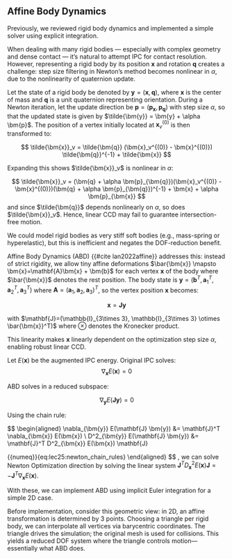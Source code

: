 ## Affine Body Dynamics

Previously, we reviewed rigid body dynamics and implemented a simple solver using explicit integration.

When dealing with many rigid bodies — especially with complex geometry and dense contact — it’s natural to attempt IPC for contact resolution. However, representing a rigid body by its position $\bm{x}$ and rotation $\bm{q}$ creates a challenge: step size filtering in Newton’s method becomes nonlinear in $\alpha$, due to the nonlinearity of quaternion update.

Let the state of a rigid body be denoted by $\bm{y} = (\bm{x}, \bm{q})$, where $\bm{x}$ is the center of mass and $\bm{q}$ is a unit quaternion representing orientation. During a Newton iteration, let the update direction be $\bm{p} = (\bm{p}_{\bm{x}}, \bm{p}_{\bm{q}})$ with step size $\alpha$, so that the updated state is given by $\tilde{\bm{y}} = \bm{y} + \alpha \bm{p}$. The position of a vertex initially located at $\bm{x}_v^{(0)}$ is then transformed to:

$$
\tilde{\bm{x}}_v = \tilde{\bm{q}} (\bm{x}_v^{(0)} - \bm{x}^{(0)}) \tilde{\bm{q}}^{-1} + \tilde{\bm{x}}
$$

Expanding this shows $\tilde{\bm{x}}_v$ is nonlinear in $\alpha$:

$$
\tilde{\bm{x}}_v = (\bm{q} + \alpha \bm{p}_{\bm{q}})(\bm{x}_v^{(0)} - \bm{x}^{(0)})(\bm{q} + \alpha \bm{p}_{\bm{q}})^{-1} + \bm{x} + \alpha \bm{p}_{\bm{x}}
$$
and since $\tilde{\bm{q}}$ depends nonlinearly on $\alpha$, so does $\tilde{\bm{x}}_v$. Hence, linear CCD may fail to guarantee intersection-free motion.

We could model rigid bodies as very stiff soft bodies (e.g., mass-spring or hyperelastic), but this is inefficient and negates the DOF-reduction benefit.

Affine Body Dynamics (ABD) {{#cite lan2022affine}} addresses this: instead of strict rigidity, we allow tiny affine deformations $\bar{\bm{x}} \mapsto \bm{x}=\mathbf{A}\bm{x} + \bm{b}$ for each vertex $\bm{x}$ of the body where $\bar{\bm{x}}$ denotes the rest position. The body state is $\bm{y} = (\bm{b}^T, \bm{a}_1^T, \bm{a}_2^T, \bm{a}_3^T)$ where $\mathbf{A}=(\bm{a}_1, \bm{a}_2, \bm{a}_3)^T$, so the vertex position $\bm{x}$ becomes:

$$
\begin{equation}
\bm{x} = \mathbf{J} \bm{y} \nonumber
\end{equation}
$$

with $\mathbf{J}=(\mathbb{I}_{3\times 3}, \mathbb{I}_{3\times 3} \otimes \bar{\bm{x}}^T)$ where $\otimes$ denotes the Kronecker product.

This linearity makes $\bm{x}$ linearly dependent on the optimization step size $\alpha$, enabling robust linear CCD.

Let $E(\bm{x})$ be the augmented IPC energy. Original IPC solves:
$$
\begin{equation}
\nabla_{\bm{x}} E(\bm{x}) = 0 \nonumber
\end{equation}  
$$

ABD solves in a reduced subspace:

$$
\begin{equation}
\nabla_{\bm{y}} E(\mathbf{J} \bm{y}) = 0 \nonumber
\end{equation}
$$

Using the chain rule:

$$
\begin{aligned}
\nabla_{\bm{y}} E(\mathbf{J} \bm{y}) &= \mathbf{J}^T \nabla_{\bm{x}} E(\bm{x}) \\
D^2_{\bm{y}} E(\mathbf{J} \bm{y}) &= \mathbf{J}^T D^2_{\bm{x}} E(\bm{x}) \mathbf{J}

{{numeq}}{eq:lec25:newton_chain_rules}
\end{aligned}
$$
, we can solve Newton Optimization direction by solving the linear system $\mathbf{J}^T D^2_{\bm{x}} E(\bm{x}) \mathbf{J} = -\mathbf{J}^T \nabla_{\bm{x}} E(\bm{x})$.

With these, we can implement ABD using implicit Euler integration for a simple 2D case.

Before implementation, consider this geometric view: in 2D, an affine transformation is determined by 3 points. Choosing a triangle per rigid body, we can interpolate all vertices via barycentric coordinates. The triangle drives the simulation; the original mesh is used for collisions. This yields a reduced DOF system where the triangle controls motion—essentially what ABD does.